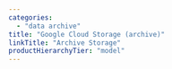 ```yaml
---
categories:
  - "data archive"
title: "Google Cloud Storage (archive)"
linkTitle: "Archive Storage"
productHierarchyTier: "model"
---
```

